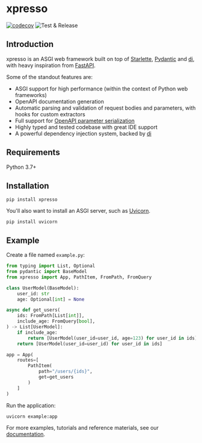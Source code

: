 # xpresso

[![codecov](https://codecov.io/gh/adriangb/xpresso/branch/main/graph/badge.svg?token=A0FXC8B93Y)](https://codecov.io/gh/adriangb/xpresso)
![Test & Release](https://github.com/adriangb/xpresso/actions/workflows/workflow.yaml/badge.svg)

## Introduction

xpresso is an ASGI web framework built on top of [Starlette], [Pydantic] and [di], with heavy inspiration from [FastAPI].

Some of the standout features are:

- ASGI support for high performance (within the context of Python web frameworks)
- OpenAPI documentation generation
- Automatic parsing and validation of request bodies and parameters, with hooks for custom extractors
- Full support for [OpenAPI parameter serialization](https://swagger.io/docs/specification/serialization/)
- Highly typed and tested codebase with great IDE support
- A powerful dependency injection system, backed by [di]

## Requirements

Python 3.7+

## Installation

```shell
pip install xpresso
```

You'll also want to install an ASGI server, such as [Uvicorn].

```shell
pip install uvicorn
```

## Example

Create a file named `example.py`:

```python
from typing import List, Optional
from pydantic import BaseModel
from xpresso import App, PathItem, FromPath, FromQuery

class UserModel(BaseModel):
    user_id: str
    age: Optional[int] = None

async def get_users(
    ids: FromPath[List[int]],
    include_age: FromQuery[bool],
) -> List[UserModel]:
    if include_age:
        return [UserModel(user_id=user_id, age=123) for user_id in ids]
    return [UserModel(user_id=user_id) for user_id in ids]

app = App(
    routes=[
        PathItem(
            path="/users/{ids}",
            get=get_users
        )
    ]
)
```

Run the application:

```shell
uvicorn example:app
```

For more examples, tutorials and reference materials, see our [documentation].

[Starlette]: https://github.com/encode/starlette
[Pydantic]: https://github.com/samuelcolvin/pydantic/
[FastAPI]: https://github.com/tiangolo/fastapi
[di]: https://github.com/adriangb/di
[Uvicorn]: http://www.uvicorn.org/
[documentation]: https://www.adriangb.com/xpresso/
